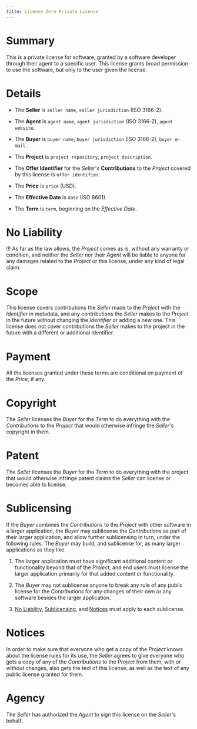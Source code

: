 ```yaml
---
title: License Zero Private License
---
```


# Summary

This is a private license for software, granted by a software developer through their agent to a specific user.  This license grants broad permission to use the software, but only to the user given the license.

# Details

- The **Seller** is `seller name`, `seller jurisdiction` (ISO 3166-2).

- The **Agent** is `agent name`, `agent jurisdiction` (ISO 3166-2), `agent website`.

- The **Buyer** is `buyer name`, `buyer jurisdiction` (ISO 3166-2), `buyer e-mail`.

- The **Project** is `project repository`, `project description`.

- The **Offer Identifier** for the _Seller_'s **Contributions** to the _Project_ covered by this license is `offer identifier`.

- The **Price** is `price` (USD).

- The **Effective Date** is `date` (ISO 8601).

- The **Term** is `term`, beginning on the _Effective Date_.

# No Liability

!!! As far as the law allows, the _Project_ comes as is, without any warranty or condition, and neither the _Seller_ nor their _Agent_ will be liable to anyone for any damages related to the _Project_ or this license, under any kind of legal claim.

# Scope

This license covers contributions the _Seller_ made to the _Project_ with the _Identifier_ in metadata, and any contributions the _Seller_ makes to the _Project_ in the future without changing the _Identifier_ or adding a new one.  This license does not cover contributions the _Seller_ makes to the project in the future with a different or additional identifier.

# Payment

All the licenses granted under these terms are conditional on payment of the _Price_, if any.

# Copyright

The _Seller_ licenses the _Buyer_ for the _Term_ to do everything with the _Contributions_ to the _Project_ that would otherwise infringe the _Seller_'s copyright in them.

# Patent

The _Seller_ licenses the _Buyer_ for the _Term_ to do everything with the project that would otherwise infringe patent claims the _Seller_ can license or becomes able to license.

# Sublicensing

If the _Buyer_ combines the _Contributions_ to the _Project_ with other software in a larger application, the _Buyer_ may sublicense the _Contributions_ as part of their larger application, and allow further sublicensing in turn, under the following rules.  The _Buyer_ may build, and sublicense for, as many larger applications as they like.

1.  The larger application must have significant additional content or functionality beyond that of the _Project_, and end users must license the larger application primarily for that added content or functionality.

2.  The _Buyer_ may not sublicense anyone to break any rule of any public license for the _Contributions_ for any changes of their own or any software besides the larger application.

3.  [No Liability](#no-liability), [Sublicensing](#sublicensing), and [Notices](#notices) must apply to each sublicense.

# Notices

In order to make sure that everyone who get a copy of the _Project_ knows about the license rules for its use, the _Seller_ agrees to give everyone who gets a copy of any of the _Contributions_ to the _Project_ from them, with or without changes, also gets the text of this license, as well as the text of any public license granted for them.

# Agency

The _Seller_ has authorized the _Agent_ to sign this license on the _Seller_'s behalf.
